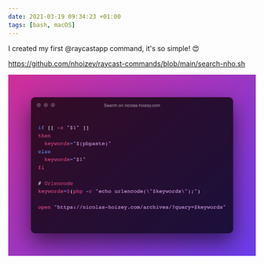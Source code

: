 ```yaml
---
date: 2021-03-19 09:34:23 +01:00
tags: [bash, macOS]
---
```


I created my first @raycastapp command, it's so simple! 😍

https://github.com/nhoizey/raycast-commands/blob/main/search-nho.sh

![A Raycast command to search on nicolas-hoizey.com.](search-on-nicolas-hoizey.com.png)

